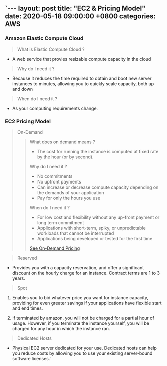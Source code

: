 `---
layout: post
title: "EC2 & Pricing Model"
date: 2020-05-18  09:00:00 +0800
categories: AWS
---

### Amazon Elastic Compute Cloud
> What is Elastic Compute Cloud ?

- A web service that provies resizable compute capacity in the cloud

> Why do I need it ?

- Because it reduces the time required to obtain and boot new server instances to minutes, allowing you  to quickly scale capacity, both up and down

> When do I need it ?
- As your computing requirements change.

### EC2 Pricing Model

> On-Demand
>
>> What does on demand means ?
>> - The cost for running the instance is computed at fixed rate by the hour (or by second).
>> 
>> Why do I need it ?
>> - No commitments 
>> - No upfront payments
>> - Can increase or decrease compute capacity depending on the demands of your application
>> - Pay for only the hours you use
>>
>> When do I need it ?
>> - For low cost and flexibility without any up-front payment or long term commitment
>> - Applications with short-term, spiky, or unpredictable workloads that cannot be interrupted
>> - Applications being developed or tested for the first time
>>
>> [See On-Demand Pricing](https://aws.amazon.com/ec2/pricing/on-demand/ "EC2 On-Demand Pricing")

> Reserved

- Provides you with a capacity reservation, and offer a significant discount on the hourly charge for an instance. Contract terms are 1 to 3 years.

> Spot
   
1. Enables you to bid whatever price you want for instance capacity, providing for even greater savings if your applications have flexible start and end times.
   
2. If terminated by amazon, you will not be charged for a partial hour of usage. However, if you terminate the instance yourself, you will be charged for any hour in which the instance ran.

> Dedicated Hosts

- Physical EC2 server dedicated for your use. Dedicated hosts can help you reduce costs by allowing you to use your existing server-bound software licenses.`